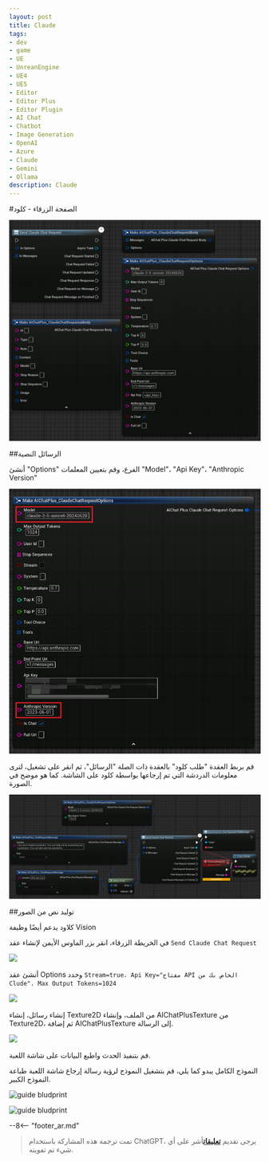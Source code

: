 ```yaml
---
layout: post
title: Claude
tags:
- dev
- game
- UE
- UnreanEngine
- UE4
- UE5
- Editor
- Editor Plus
- Editor Plugin
- AI Chat
- Chatbot
- Image Generation
- OpenAI
- Azure
- Claude
- Gemini
- Ollama
description: Claude
---
```


<meta property="og:title" content="UE 插件 AIChatPlus 使用说明 - 蓝图篇 - Claude" />

#الصفحة الزرقاء - كلود

![blueprint](assets/img/2024-ue-aichatplus/usage/blueprint/claude_all.png)

##الرسائل النصية

أنشئ "Options" الفرع، وقم بتعيين المعلمات "Model"، "Api Key"، "Anthropic Version"

![](assets/img/2024-ue-aichatplus/usage/blueprint/claude_chat_1.png)

قم بربط العقدة "طلب كلود" بالعقدة ذات الصلة "الرسائل"، ثم انقر على تشغيل، لترى معلومات الدردشة التي تم إرجاعها بواسطة كلود على الشاشة. كما هو موضح في الصورة.

![](assets/img/2024-ue-aichatplus/usage/blueprint/claude_chat_2.png)

##توليد نص من الصور

كلاود يدعم أيضًا وظيفة Vision

في الخريطة الزرقاء، انقر بزر الماوس الأيمن لإنشاء عقد `Send Claude Chat Request`

![](assets/img/2024-ue-aichatplus/guide_claude_blueprint_1.png)

أنشئ عقد Options وحدد `Stream=true، Api Key="مفتاح API الخاص بك من Clude"، Max Output Tokens=1024`

![](assets/img/2024-ue-aichatplus/guide_claude_blueprint_2.png)

إنشاء رسائل، إنشاء Texture2D من الملف، وإنشاء AIChatPlusTexture من Texture2D، ثم إضافة AIChatPlusTexture إلى الرسالة.

![](assets/img/2024-ue-aichatplus/guide_claude_blueprint_3.png)

قم بتنفيذ الحدث واطبع البيانات على شاشة اللعبة.

النموذج الكامل يبدو كما يلي، قم بتشغيل النموذج لرؤية رسالة إرجاع شاشة اللعبة طباعة النموذج الكبير.

![guide bludprint](assets/img/2024-ue-aichatplus/guide_claude_blueprint_4.png)

![guide bludprint](assets/img/2024-ue-aichatplus/guide_claude_blueprint_5.png)


--8<-- "footer_ar.md"


> تمت ترجمة هذه المشاركة باستخدام ChatGPT، يرجى تقديم [**تعليقات**](https://github.com/disenone/wiki_blog/issues/new)أشر على أي شيء تم تفويته. 

